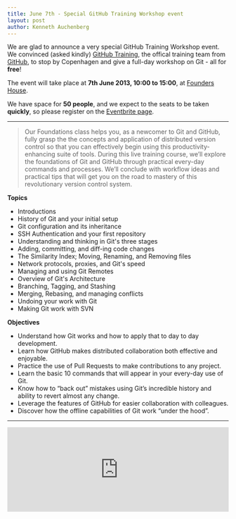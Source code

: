 ```yaml
---
title: June 7th - Special GitHub Training Workshop event
layout: post
author: Kenneth Auchenberg
---
```


We are glad to announce a very special GitHub Training Workshop event. We convinced (asked kindly) [GitHub Training](http://http://training.github.com/), the offical training team from [GitHub](http://github.com), to stop by Copenhagen and give a full-day workshop on Git - all for **free**!

The event will take place at **7th June 2013, 10:00 to 15:00**, at [Founders House](http://findvej.dk/Gothersgade8B,1123).

We have space for **50 people**, and we expect to the seats to be taken **quickly**, so please register on the [Eventbrite page](http://github-workshop-copenhagen.eventbrite.com/).

<hr>

<blockquote>
Our Foundations class helps you, as a newcomer to Git and GitHub, fully grasp the the concepts and application of distributed version control so that you can effectively begin using this productivity-enhancing suite of tools. During this live training course, we’ll explore the foundations of Git and GitHub through practical every-day commands and processes. We’ll conclude with workflow ideas and practical tips that will get you on the road to mastery of this revolutionary version control system.

</blockquote>

**Topics**
<ul>
  <li>Introductions</li>
  <li>History of Git and your initial setup</li>
  <li>Git configuration and its inheritance</li>
  <li>SSH Authentication and your first repository</li>
  <li>Understanding and thinking in Git's three stages</li>
  <li>Adding, committing, and diff-ing code changes</li>
  <li>The Similarity Index; Moving, Renaming, and Removing files</li>
  <li>Network protocols, proxies, and Git's speed</li>
  <li>Managing and using Git Remotes</li>
  <li>Overview of Git's Architecture</li>
  <li>Branching, Tagging, and Stashing</li>
  <li>Merging, Rebasing, and managing conflicts</li>
  <li>Undoing your work with Git</li>
  <li>Making Git work with SVN</li>
</ul>


**Objectives**
<ul>
  <li>Understand how Git works and how to apply that to day to day development.</li>
  <li>Learn how GitHub makes distributed collaboration both effective and enjoyable.</li>
  <li>Practice the use of Pull Requests to make contributions to any project.</li>
  <li>Learn the basic 10 commands that will appear in your every-day use of Git.</li>
  <li>Know how to “back out” mistakes using Git’s incredible history and ability to revert almost any change.</li>
  <li>Leverage the features of GitHub for easier collaboration with colleagues.</li>
  <li>Discover how the offline capabilities of Git work “under the hood”.</li>
</ul>

<hr>

<iframe src="http://www.eventbrite.com/tickets-external?eid=6682681079&amp;ref=etckt" frameborder="0" marginwidth="5" marginheight="5" scrolling="auto" width="100%" height="192"></iframe>


